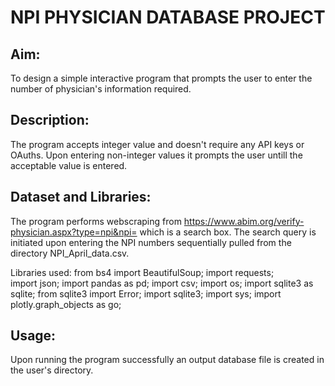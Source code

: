 # NPI PHYSICIAN DATABASE PROJECT
## Aim: 
To design a simple interactive program that prompts the user to enter the number of physician's information required. 

## Description:
The program accepts integer value and doesn't require any API keys or OAuths. Upon entering non-integer values it prompts the user untill the acceptable value is entered. 

## Dataset and Libraries:
The program performs webscraping from https://www.abim.org/verify-physician.aspx?type=npi&npi= which is a search box. The search query is initiated upon entering the NPI numbers sequentially pulled from the directory NPI_April_data.csv. 

Libraries used:
from bs4 import BeautifulSoup;
import requests;                                                     
import json;
import pandas as pd;
import csv;
import os;
import sqlite3 as sqlite;
from sqlite3 import Error;
import sqlite3;
import sys;
import plotly.graph_objects as go;

## Usage:
Upon running the program successfully an output database file is created in the user's directory. 


